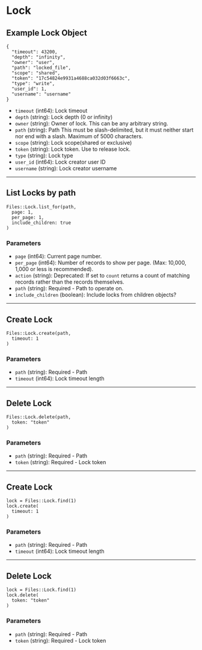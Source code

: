 # Lock

## Example Lock Object

```
{
  "timeout": 43200,
  "depth": "infinity",
  "owner": "user",
  "path": "locked_file",
  "scope": "shared",
  "token": "17c54824e9931a4688ca032d03f6663c",
  "type": "write",
  "user_id": 1,
  "username": "username"
}
```

* `timeout` (int64): Lock timeout
* `depth` (string): Lock depth (0 or infinity)
* `owner` (string): Owner of lock.  This can be any arbitrary string.
* `path` (string): Path This must be slash-delimited, but it must neither start nor end with a slash. Maximum of 5000 characters.
* `scope` (string): Lock scope(shared or exclusive)
* `token` (string): Lock token.  Use to release lock.
* `type` (string): Lock type
* `user_id` (int64): Lock creator user ID
* `username` (string): Lock creator username


---

## List Locks by path

```
Files::Lock.list_for(path, 
  page: 1, 
  per_page: 1, 
  include_children: true
)
```

### Parameters

* `page` (int64): Current page number.
* `per_page` (int64): Number of records to show per page.  (Max: 10,000, 1,000 or less is recommended).
* `action` (string): Deprecated: If set to `count` returns a count of matching records rather than the records themselves.
* `path` (string): Required - Path to operate on.
* `include_children` (boolean): Include locks from children objects?


---

## Create Lock

```
Files::Lock.create(path, 
  timeout: 1
)
```

### Parameters

* `path` (string): Required - Path
* `timeout` (int64): Lock timeout length


---

## Delete Lock

```
Files::Lock.delete(path, 
  token: "token"
)
```

### Parameters

* `path` (string): Required - Path
* `token` (string): Required - Lock token


---

## Create Lock

```
lock = Files::Lock.find(1)
lock.create(
  timeout: 1
)
```

### Parameters

* `path` (string): Required - Path
* `timeout` (int64): Lock timeout length


---

## Delete Lock

```
lock = Files::Lock.find(1)
lock.delete(
  token: "token"
)
```

### Parameters

* `path` (string): Required - Path
* `token` (string): Required - Lock token
